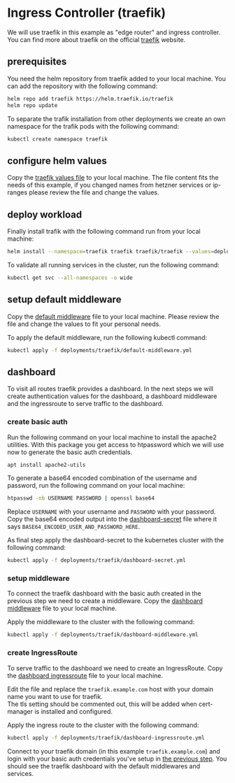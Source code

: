 # Ingress Controller (traefik)
We will use traefik in this example as "edge router" and ingress controller. You can find more about traefik on the official [traefik](https://traefik.io/) website. 

## prerequisites
You need the helm repository from traefik added to your local machine. You can add the repository with the following command:
```bash
helm repo add traefik https://helm.traefik.io/traefik
helm repo update
```

To separate the trafik installation from other deployments we create an own namespace for the trafik pods with the following command:
```bash
kubectl create namespace traefik
```

## configure helm values
Copy the [traefik values file](https://github.com/simonostendorf/k3s-hetzner/blob/main/deployments/traefik/values.yml) to your local machine. The file content fits the needs of this example, if you changed names from hetzner services or ip-ranges please review the file and change the values.

## deploy workload
Finally install trafik with the following command run from your local machine:
```bash
helm install --namespace=traefik traefik traefik/traefik --values=deployments/traefik/values.yml
```

To validate all running services in the cluster, run the following command:
```bash
kubectl get svc --all-namespaces -o wide
```

## setup default middleware
Copy the [default middleware](https://github.com/simonostendorf/k3s-hetzner/blob/main/deployments/traefik/default-middleware.yml) file to your local machine. Please review the file and change the values to fit your personal needs. 

To apply the default middleware, run the following kubectl command:
```bash
kubectl apply -f deployments/traefik/default-middleware.yml
```

## dashboard
To visit all routes traefik provides a dashboard. In the next steps we will create authentication values for the dashboard, a dashboard middleware and the ingressroute to serve traffic to the dashboard.

### create basic auth
Run the following command on your local machine to install the apache2 utilities. With this package you get access to htpassword which we will use now to generate the basic auth credentials.
```bash
apt install apache2-utils
```

To generate a base64 encoded combination of the username and password, run the following command on your local machine:
```bash
htpasswd -nb USERNAME PASSWORD | openssl base64
```
Replace `USERNAME` with your username and `PASSWORD` with your password.  
Copy the base64 encoded output into the [dashboard-secret](https://github.com/simonostendorf/k3s-hetzner/blob/main/deployments/traefik/dashboard-secret.yml) file where it says `BASE64_ENCODED_USER_AND_PASSWORD_HERE`. 

As final step apply the dashboard-secret to the kubernetes cluster with the following command:
```bash
kubectl apply -f deployments/traefik/dashboard-secret.yml
```

### setup middleware
To connect the traefik dashboard with the basic auth created in the previous step we need to create a middleware. Copy the [dashboard middleware](https://github.com/simonostendorf/k3s-hetzner/blob/main/deployments/traefik/dashboard-middleware.yml) file to your local machine. 

Apply the middleware to the cluster with the following command:
```bash
kubectl apply -f deployments/traefik/dashboard-middleware.yml
```

### create IngressRoute
To serve traffic to the dashboard we need to create an IngressRoute. Copy the [dashboard ingressroute](https://github.com/simonostendorf/k3s-hetzner/blob/main/deployments/traefik/dashboard-ingressroute.yml) file to your local machine.  

Edit the file and replace the `traefik.example.com` host with your domain name you want to use for traefik.  
The tls setting should be commented out, this will be added when cert-manager is installed and configured. 

Apply the ingress route to the cluster with the following command:
```bash
kubectl apply -f deployments/traefik/dashboard-ingressroute.yml
```

Connect to your traefik domain (in this example `traefik.example.com`) and login with your basic auth credentials you've setup in [the previous step](#create-basic-auth). You should see the traefik dashboard with the default middlewares and services. 